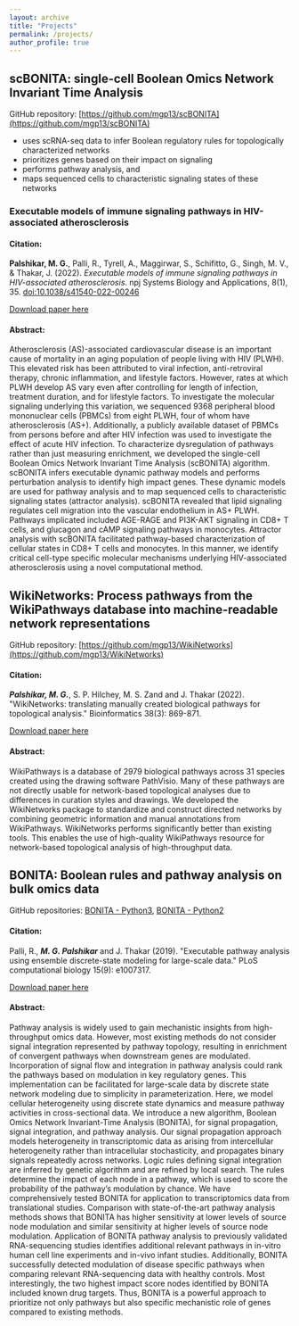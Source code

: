 ```yaml
---
layout: archive
title: "Projects"
permalink: /projects/
author_profile: true
---
```


## scBONITA: single-cell Boolean Omics Network Invariant Time Analysis

GitHub repository: [https://github.com/mgp13/scBONITA](https://github.com/mgp13/scBONITA)

- uses scRNA-seq data to infer Boolean regulatory rules for topologically characterized networks
- prioritizes genes based on their impact on signaling
- performs pathway analysis, and
- maps sequenced cells to characteristic signaling states of these networks

### Executable models of immune signaling pathways in HIV-associated atherosclerosis

#### Citation: 

**Palshikar, M. G.**, Palli, R., Tyrell, A., Maggirwar, S., Schifitto, G., Singh, M. V., & Thakar, J. (2022). _Executable models of immune signaling pathways in HIV-associated atherosclerosis_. npj Systems Biology and Applications, 8(1), 35. [doi:10.1038/s41540-022-00246](https://doi.org/10.1038/s41540-022-00246-5)

[Download paper here](https://doi.org/10.1038/s41540-022-00246-5)

#### Abstract:
Atherosclerosis (AS)-associated cardiovascular disease is an important cause of mortality in an aging population of people living with HIV (PLWH). This elevated risk has been attributed to viral infection, anti-retroviral therapy, chronic inflammation, and lifestyle factors. However, rates at which PLWH develop AS vary even after controlling for length of infection, treatment duration, and for lifestyle factors. To investigate the molecular signaling underlying this variation, we sequenced 9368 peripheral blood mononuclear cells (PBMCs) from eight PLWH, four of whom have atherosclerosis (AS+). Additionally, a publicly available dataset of PBMCs from persons before and after HIV infection was used to investigate the effect of acute HIV infection. To characterize dysregulation of pathways rather than just measuring enrichment, we developed the single-cell Boolean Omics Network Invariant Time Analysis (scBONITA) algorithm. scBONITA infers executable dynamic pathway models and performs perturbation analysis to identify high impact genes. These dynamic models are used for pathway analysis and to map sequenced cells to characteristic signaling states (attractor analysis). scBONITA revealed that lipid signaling regulates cell migration into the vascular endothelium in AS+ PLWH. Pathways implicated included AGE-RAGE and PI3K-AKT signaling in CD8+ T cells, and glucagon and cAMP signaling pathways in monocytes. Attractor analysis with scBONITA facilitated pathway-based characterization of cellular states in CD8+ T cells and monocytes. In this manner, we identify critical cell-type specific molecular mechanisms underlying HIV-associated atherosclerosis using a novel computational method.

## WikiNetworks: Process pathways from the WikiPathways database into machine-readable network representations

GitHub repository: [https://github.com/mgp13/WikiNetworks](https://github.com/mgp13/WikiNetworks)

#### Citation:

***Palshikar, M. G.***, S. P. Hilchey, M. S. Zand and J. Thakar (2022). "WikiNetworks: translating manually created biological pathways for topological analysis." Bioinformatics 38(3): 869-871.

[Download paper here](https://doi.org/10.1093/bioinformatics/btab699)

#### Abstract:
WikiPathways is a database of 2979 biological pathways across 31 species created using the drawing software PathVisio. Many of these pathways are not directly usable for network-based topological analyses due to differences in curation styles and drawings. We developed the WikiNetworks package to standardize and construct directed networks by combining geometric information and manual annotations from WikiPathways. WikiNetworks performs significantly better than existing tools. This enables the use of high-quality WikiPathways resource for network-based topological analysis of high-throughput data.

## BONITA: Boolean rules and pathway analysis on bulk omics data

GitHub repositories: [BONITA - Python3](https://github.com/Thakar-Lab/BONITA-Python3), [BONITA - Python2](https://github.com/Thakar-Lab/BONITA)

#### Citation:

Palli, R., ***M. G. Palshikar*** and J. Thakar (2019). "Executable pathway analysis using ensemble discrete-state modeling for large-scale data." PLoS computational biology 15(9): e1007317.

[Download paper here](https://doi.org/10.1093/bioinformatics/btab699)

#### Abstract:
Pathway analysis is widely used to gain mechanistic insights from high-throughput omics data. However, most existing methods do not consider signal integration represented by pathway topology, resulting in enrichment of convergent pathways when downstream genes are modulated. Incorporation of signal flow and integration in pathway analysis could rank the pathways based on modulation in key regulatory genes. This implementation can be facilitated for large-scale data by discrete state network modeling due to simplicity in parameterization. Here, we model cellular heterogeneity using discrete state dynamics and measure pathway activities in cross-sectional data. We introduce a new algorithm, Boolean Omics Network Invariant-Time Analysis (BONITA), for signal propagation, signal integration, and pathway analysis. Our signal propagation approach models heterogeneity in transcriptomic data as arising from intercellular heterogeneity rather than intracellular stochasticity, and propagates binary signals repeatedly across networks. Logic rules defining signal integration are inferred by genetic algorithm and are refined by local search. The rules determine the impact of each node in a pathway, which is used to score the probability of the pathway’s modulation by chance. We have comprehensively tested BONITA for application to transcriptomics data from translational studies. Comparison with state-of-the-art pathway analysis methods shows that BONITA has higher sensitivity at lower levels of source node modulation and similar sensitivity at higher levels of source node modulation. Application of BONITA pathway analysis to previously validated RNA-sequencing studies identifies additional relevant pathways in in-vitro human cell line experiments and in-vivo infant studies. Additionally, BONITA successfully detected modulation of disease specific pathways when comparing relevant RNA-sequencing data with healthy controls. Most interestingly, the two highest impact score nodes identified by BONITA included known drug targets. Thus, BONITA is a powerful approach to prioritize not only pathways but also specific mechanistic role of genes compared to existing methods.
